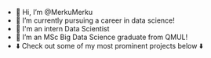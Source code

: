 - 👋 Hi, I’m @MerkuMerku
- 👀 I’m currently pursuing a career in data science!
- 🧪 I'm an intern Data Scientist
- 🌱 I’m an MSc Big Data Science graduate from QMUL!
- ⬇️ Check out some of my most prominent projects below ⬇️

<!---
MerkuMerku/MerkuMerku is a ✨ special ✨ repository because its `README.md` (this file) appears on your GitHub profile.
You can click the Preview link to take a look at your changes.
--->
